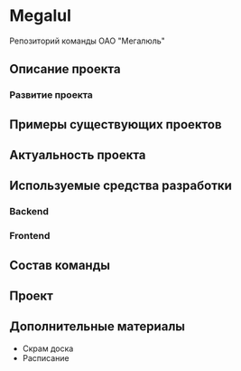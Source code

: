 # Megalul
Репозиторий команды ОАО "Мегалюль"
## Описание проекта
### Развитие проекта
## Примеры существующих проектов
## Актуальность проекта
## Используемые средства разработки
### Backend
### Frontend
## Состав команды
## Проект
## Дополнительные материалы
* Скрам доска
* Расписание
